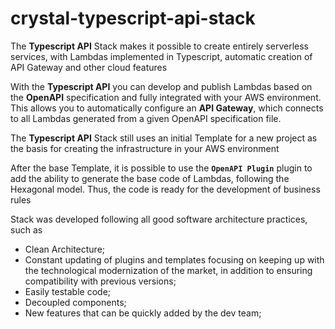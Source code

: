 # crystal-typescript-api-stack

The **Typescript API** Stack makes it possible to create entirely serverless services, with Lambdas implemented in Typescript, automatic creation of API Gateway and other cloud features

With the **Typescript API** you can develop and publish Lambdas based on the **OpenAPI** specification and fully integrated with your AWS environment. This allows you to automatically configure an **API Gateway**, which connects to all Lambdas generated from a given OpenAPI specification file.

The **Typescript API** Stack still uses an initial Template for a new project as the basis for creating the infrastructure in your AWS environment

After the base Template, it is possible to use the **`OpenAPI Plugin`** plugin to add the ability to generate the base code of Lambdas, following the Hexagonal model. Thus, the code is ready for the development of business rules

Stack was developed following all good software architecture practices, such as
- Clean Architecture;  
- Constant updating of plugins and templates focusing on keeping up with the technological modernization of the market, in addition to ensuring compatibility with previous versions;
- Easily testable code;
- Decoupled components;
- New features that can be quickly added by the dev team;
